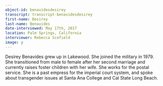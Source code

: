 ```yaml
---
object-id: benavidesdesirey
transcript: transcript-benavidesdesirey
first-name: Desirey
last-name: Benavides
date-interviewed: May 17th, 2017
location: Palm Springs, California
interviewer: Rebecca Scofield
image: y
---
```

Desirey Benavides grew up in Lakewood. She joined the military in 1979. She transitioned from male to female after her second marriage and currently raises foster children with her wife. She works for the postal service. She is a past empress for the imperial court system, and spoke about transgender issues at Santa Ana College and Cal State Long Beach. 
